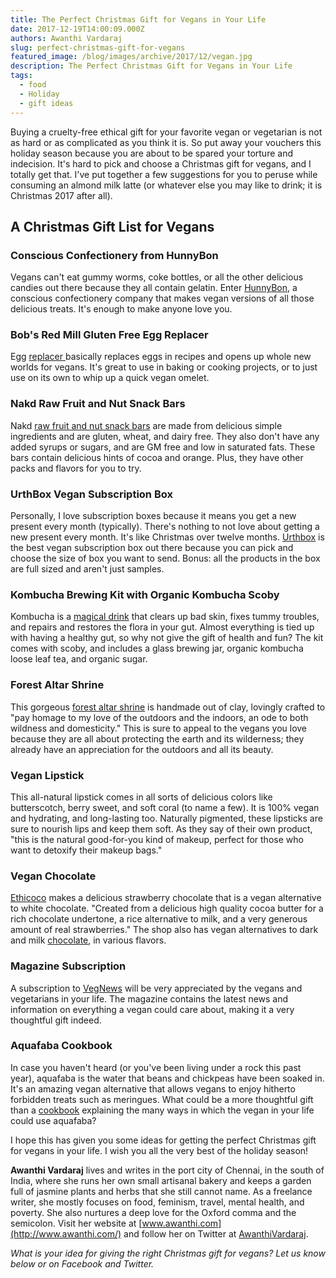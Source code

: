 ```yaml
---
title: The Perfect Christmas Gift for Vegans in Your Life
date: 2017-12-19T14:00:09.000Z
authors: Awanthi Vardaraj
slug: perfect-christmas-gift-for-vegans
featured_image: /blog/images/archive/2017/12/vegan.jpg
description: The Perfect Christmas Gift for Vegans in Your Life
tags:
  - food
  - Holiday
  - gift ideas
---
```

Buying a cruelty-free ethical gift for your favorite vegan or vegetarian is not as hard or as complicated as you think it is. So put away your vouchers this holiday season because you are about to be spared your torture and indecision. It's hard to pick and choose a Christmas gift for vegans, and I totally get that. I've put together a few suggestions for you to peruse while consuming an almond milk latte (or whatever else you may like to drink; it is Christmas 2017 after all).

## A Christmas Gift List for Vegans

### Conscious Confectionery from HunnyBon

Vegans can't eat gummy worms, coke bottles, or all the other delicious candies out there because they all contain gelatin. Enter [HunnyBon](https://www.hunnybon.com/), a conscious confectionery company that makes vegan versions of all those delicious treats. It's enough to make anyone love you.

### Bob's Red Mill Gluten Free Egg Replacer

Egg [replacer ](https://www.amazon.com/Bobs-Red-Mill-Replacer-Single/dp/B01LZZUP98/ref=pd%5Fsim%5F325%5F12?%5Fencoding=UTF8&pd%5Frd%5Fi=B01LZZUP98&pd%5Frd%5Fr=BR7NDTDG0V0MS0W2Y7JV&pd%5Frd%5Fw=u8Up1&pd%5Frd%5Fwg=SOOk0&psc=1&refRID=BR7NDTDG0V0MS0W2Y7JV)basically replaces eggs in recipes and opens up whole new worlds for vegans. It's great to use in baking or cooking projects, or to just use on its own to whip up a quick vegan omelet.

### Nakd Raw Fruit and Nut Snack Bars

Nakd [raw fruit and nut snack bars](https://www.amazon.com/Nakd-Cocoa-Orange-18-Pack/dp/B0069RR05Q/ref=sr%5F1%5F3%5Fa%5Fit?ie=UTF8&qid=1506841393&sr=8-3&keywords=nakd+raw+food+bars&th=1) are made from delicious simple ingredients and are gluten, wheat, and dairy free. They also don't have any added syrups or sugars, and are GM free and low in saturated fats. These bars contain delicious hints of cocoa and orange. Plus, they have other packs and flavors for you to try.

### UrthBox Vegan Subscription Box

Personally, I love subscription boxes because it means you get a new present every month (typically). There's nothing to not love about getting a new present every month. It's like Christmas over twelve months. [Urthbox](http://www.urthbox.com/) is the best vegan subscription box out there because you can pick and choose the size of box you want to send. Bonus: all the products in the box are full sized and aren't just samples.

### Kombucha Brewing Kit with Organic Kombucha Scoby

Kombucha is a [magical drink](https://www.amazon.com/Kombucha-Brewing-Organic-Scoby-Temperature/dp/B00LW7OR4A/ref=as%5Fli%5Fss%5Ftl?s=kitchen&ie=UTF8&qid=1480603139&sr=1-2&keywords=kombucha+home+brew&linkCode=sl1&tag=nutriciously-20&linkId=6a267d5e9656a7a967eccfd8d2526b88) that clears up bad skin, fixes tummy troubles, and repairs and restores the flora in your gut. Almost everything is tied up with having a healthy gut, so why not give the gift of health and fun? The kit comes with scoby, and includes a glass brewing jar, organic kombucha loose leaf tea, and organic sugar.

### Forest Altar Shrine

This gorgeous [forest altar shrine](https://www.etsy.com/in-en/listing/560291757/sculpture-shrine-forest-altar-wall-art?ref=shop_home_active_15) is handmade out of clay, lovingly crafted to "pay homage to my love of the outdoors and the indoors, an ode to both wildness and domesticity." This is sure to appeal to the vegans you love because they are all about protecting the earth and its wilderness; they already have an appreciation for the outdoors and all its beauty.

### Vegan Lipstick

This all-natural lipstick comes in all sorts of delicious colors like butterscotch, berry sweet, and soft coral (to name a few). It is 100% vegan and hydrating, and long-lasting too. Naturally pigmented, these lipsticks are sure to nourish lips and keep them soft. As they say of their own product, "this is the natural good-for-you kind of makeup, perfect for those who want to detoxify their makeup bags."

### Vegan Chocolate

[Ethicoco](https://www.etsy.com/listing/247566305/strawberry-white-chocolate-dairy-free?ga_order=most_relevant&ga_search_type=all&ga_view_type=gallery&ga_search_query=vegan&ref=sc_gallery_11&plkey=add3a328e539159cc368339728f3afcbc03a4046%3A247566305) makes a delicious strawberry chocolate that is a vegan alternative to white chocolate. "Created from a delicious high quality cocoa butter for a rich chocolate undertone, a rice alternative to milk, and a very generous amount of real strawberries." The shop also has vegan alternatives to dark and milk [chocolate](https://www.tomatoink.com/blog/posts/best-fair-trade-chocolate-brands.html), in various flavors.

### Magazine Subscription

A subscription to [VegNews](http://vegnews.com/) will be very appreciated by the vegans and vegetarians in your life. The magazine contains the latest news and information on everything a vegan could care about, making it a very thoughtful gift indeed.

### Aquafaba Cookbook

In case you haven't heard (or you've been living under a rock this past year), aquafaba is the water that beans and chickpeas have been soaked in. It's an amazing vegan alternative that allows vegans to enjoy hitherto forbidden treats such as meringues. What could be a more thoughtful gift than a [cookbook](https://www.amazon.com/Aquafabulous-Egg-Free-Vegan-Recipes-Aquafaba/dp/0778805646/ref=pd%5Fsim%5F14%5F1?%5Fencoding=UTF8&pd%5Frd%5Fi=0778805646&pd%5Frd%5Fr=XNS5CYVVV44AHM8NTEGZ&pd%5Frd%5Fw=MoQaj&pd%5Frd%5Fwg=wSwl8&psc=1&refRID=XNS5CYVVV44AHM8NTEGZ&dpID=51eYD9kiQRL&preST=%5FSY291%5FBO1,204,203,200%5FQL40%5F&dpSrc=detail) explaining the many ways in which the vegan in your life could use aquafaba?

I hope this has given you some ideas for getting the perfect Christmas gift for vegans in your life. I wish you all the very best of the holiday season!

**Awanthi Vardaraj** lives and writes in the port city of Chennai, in the south of India, where she runs her own small artisanal bakery and keeps a garden full of jasmine plants and herbs that she still cannot name. As a freelance writer, she mostly focuses on food, feminism, travel, mental health, and poverty. She also nurtures a deep love for the Oxford comma and the semicolon. Visit her website at [www.awanthi.com](http://www.awanthi.com/) and follow her on Twitter at [AwanthiVardaraj](https://twitter.com/AwanthiVardaraj).

*What is your idea for giving the right Christmas gift for vegans? Let us know below or on Facebook and Twitter.*
